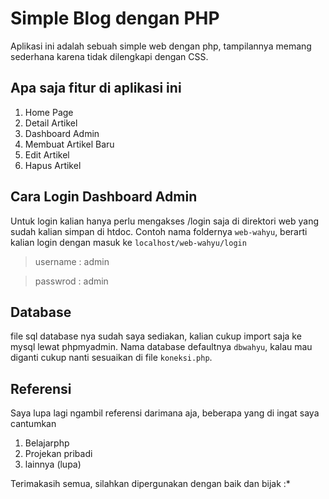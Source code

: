 # Simple Blog dengan PHP

Aplikasi ini adalah sebuah simple web dengan php, tampilannya memang sederhana karena tidak dilengkapi dengan CSS.

## Apa saja fitur di aplikasi ini
1. Home Page
2. Detail Artikel
3. Dashboard Admin
4. Membuat Artikel Baru
5. Edit Artikel
6. Hapus Artikel

## Cara Login Dashboard Admin
Untuk login kalian hanya perlu mengakses /login saja di direktori web yang sudah kalian simpan di htdoc.
Contoh nama foldernya `web-wahyu`, berarti kalian login dengan masuk ke `localhost/web-wahyu/login`

<blockquote>
username : admin
</blockquote>
<blockquote>
passwrod : admin
</blockquote>

## Database
file sql database nya sudah saya sediakan, kalian cukup import saja ke mysql lewat phpmyadmin.
Nama database defaultnya `dbwahyu`, kalau mau diganti cukup nanti sesuaikan di file `koneksi.php`.

## Referensi
Saya lupa lagi ngambil referensi darimana aja, beberapa yang di ingat saya cantumkan
1. Belajarphp
2. Projekan pribadi
3. lainnya (lupa)

Terimakasih semua, silahkan dipergunakan dengan baik dan bijak :*
